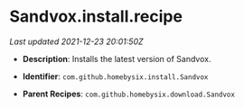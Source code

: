 # Sandvox.install.recipe

_Last updated 2021-12-23 20:01:50Z_

- **Description**: Installs the latest version of Sandvox.

- **Identifier**: `com.github.homebysix.install.Sandvox`

- **Parent Recipes**: `com.github.homebysix.download.Sandvox`
